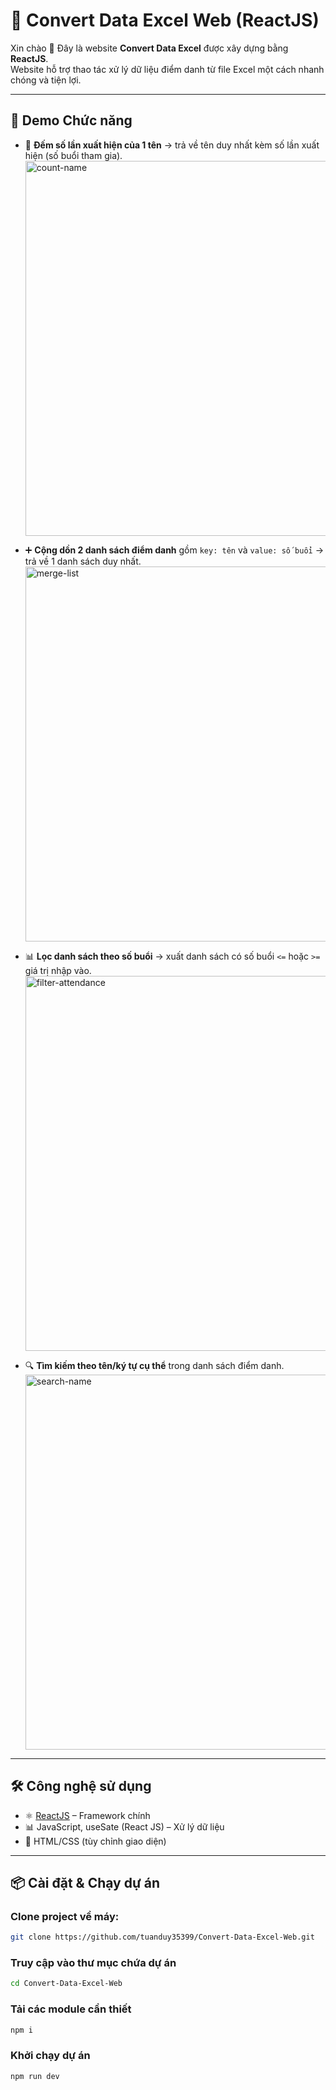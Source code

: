 # 🔄 Convert Data Excel Web (ReactJS)

Xin chào 👋 Đây là website **Convert Data Excel** được xây dựng bằng **ReactJS**.  
Website hỗ trợ thao tác xử lý dữ liệu điểm danh từ file Excel một cách nhanh chóng và tiện lợi.  

---

## 🚀 Demo Chức năng

- 🔢 **Đếm số lần xuất hiện của 1 tên** → trả về tên duy nhất kèm số lần xuất hiện (số buổi tham gia).  
  <img width="600" alt="count-name" src="https://github.com/user-attachments/assets/779143f3-fcb3-4702-82ab-a2417e9ea544" />

- ➕ **Cộng dồn 2 danh sách điểm danh** gồm `key: tên` và `value: số buổi` → trả về 1 danh sách duy nhất.  
  <img width="600" alt="merge-list" src="https://github.com/user-attachments/assets/9e302585-a3b5-43f4-97fb-df6cdbc6f169" />

- 📊 **Lọc danh sách theo số buổi** → xuất danh sách có số buổi `<=` hoặc `>=` giá trị nhập vào.  
  <img width="600" alt="filter-attendance" src="https://github.com/user-attachments/assets/58c53682-a196-431b-8f01-e29f2853633e" />

- 🔍 **Tìm kiếm theo tên/ký tự cụ thể** trong danh sách điểm danh.  
  <img width="600" alt="search-name" src="https://github.com/user-attachments/assets/bc400831-68af-45d9-9f3b-45cd221104fc" />

---

## 🛠️ Công nghệ sử dụng

- ⚛️ [ReactJS](https://react.dev/) – Framework chính
- 📊 JavaScript, useSate (React JS) – Xử lý dữ liệu
- 🎨 HTML/CSS (tùy chỉnh giao diện)

---

## 📦 Cài đặt & Chạy dự án

### Clone project về máy:
```bash
git clone https://github.com/tuanduy35399/Convert-Data-Excel-Web.git
```

### Truy cập vào thư mục chứa dự án
```bash
cd Convert-Data-Excel-Web
```

### Tải các module cần thiết
```bash
npm i
```

### Khởi chạy dự án
```bash
npm run dev
```

